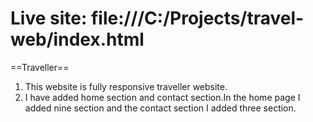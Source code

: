 # Live site: file:///C:/Projects/travel-web/index.html
==Traveller==
1. This website is fully responsive traveller website.
2. I have added home section and contact section.In the home page I added nine section and the contact section I added three section.
